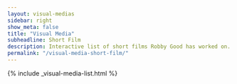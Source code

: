 ```yaml
---
layout: visual-medias
sidebar: right
show_meta: false
title: "Visual Media"
subheadline: Short Film
description: Interactive list of short films Robby Good has worked on.
permalink: "/visual-media-short-film/"
---
```


{% include _visual-media-list.html %}